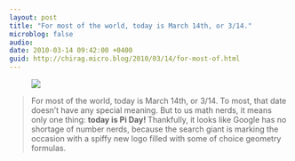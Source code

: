 ```yaml
---
layout: post
title: "For most of the world, today is March 14th, or 3/14."
microblog: false
audio: 
date: 2010-03-14 09:42:00 +0400
guid: http://chirag.micro.blog/2010/03/14/for-most-of.html
---
```

<figure><img src="https://cdtestweb.files.wordpress.com/2010/03/0ba94-0-mcoom8efkevaxtf.gif"></figure><blockquote>For most of the world, today is March 14th, or 3/14. To most, that date doesn’t have any special meaning. But to us math nerds, it means only one thing: <strong>today is Pi Day! </strong>Thankfully, it looks like Google has no shortage of number nerds, because the search giant is marking the occasion with a spiffy new logo filled with some of choice geometry formulas.</blockquote>
